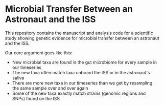 # Microbial Transfer Between an Astronaut and the ISS

This repository contains the manuscript and analysis code for a scientific study showing genetic evidence for microbial transfer between an astronaut and the ISS.

    
Our core argument goes like this:

 - New microbial taxa are found in the gut microbiome for every sample in our timeseries
 - The new taxa often match taxa onboard the ISS or in the astronaut's saliva
 - There are more new taxa in our timeseries than we get by resampling the same sample over and over again
 - Some of the new taxa exactly match strains (genomic regions and SNPs) found on the ISS

    